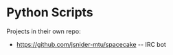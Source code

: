 # Python Scripts

Projects in their own repo:
- https://github.com/jsnider-mtu/spacecake -- IRC bot
